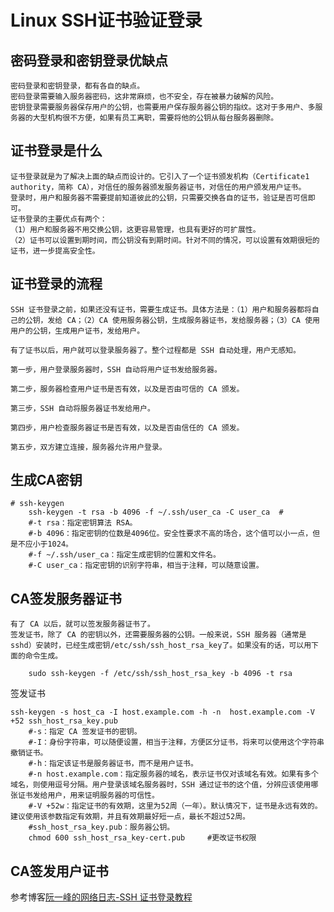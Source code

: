 # Linux SSH证书验证登录
## 密码登录和密钥登录优缺点
    密码登录和密钥登录，都有各自的缺点。
    密码登录需要输入服务器密码，这非常麻烦，也不安全，存在被暴力破解的风险。
    密钥登录需要服务器保存用户的公钥，也需要用户保存服务器公钥的指纹。这对于多用户、多服务器的大型机构很不方便，如果有员工离职，需要将他的公钥从每台服务器删除。

## 证书登录是什么
    证书登录就是为了解决上面的缺点而设计的。它引入了一个证书颁发机构（Certificate1 authority，简称 CA），对信任的服务器颁发服务器证书，对信任的用户颁发用户证书。
    登录时，用户和服务器不需要提前知道彼此的公钥，只需要交换各自的证书，验证是否可信即可。
    证书登录的主要优点有两个：
    （1）用户和服务器不用交换公钥，这更容易管理，也具有更好的可扩展性。
    （2）证书可以设置到期时间，而公钥没有到期时间。针对不同的情况，可以设置有效期很短的证书，进一步提高安全性。
## 证书登录的流程
    SSH 证书登录之前，如果还没有证书，需要生成证书。具体方法是：（1）用户和服务器都将自己的公钥，发给 CA；（2）CA 使用服务器公钥，生成服务器证书，发给服务器；（3）CA 使用用户的公钥，生成用户证书，发给用户。

    有了证书以后，用户就可以登录服务器了。整个过程都是 SSH 自动处理，用户无感知。

    第一步，用户登录服务器时，SSH 自动将用户证书发给服务器。

    第二步，服务器检查用户证书是否有效，以及是否由可信的 CA 颁发。

    第三步，SSH 自动将服务器证书发给用户。

    第四步，用户检查服务器证书是否有效，以及是否由信任的 CA 颁发。

    第五步，双方建立连接，服务器允许用户登录。
## 生成CA密钥
```shell
# ssh-keygen
    ssh-keygen -t rsa -b 4096 -f ~/.ssh/user_ca -C user_ca  #
    #-t rsa：指定密钥算法 RSA。
    #-b 4096：指定密钥的位数是4096位。安全性要求不高的场合，这个值可以小一点，但是不应小于1024。
    #-f ~/.ssh/user_ca：指定生成密钥的位置和文件名。
    #-C user_ca：指定密钥的识别字符串，相当于注释，可以随意设置。
```
## CA签发服务器证书
    有了 CA 以后，就可以签发服务器证书了。
    签发证书，除了 CA 的密钥以外，还需要服务器的公钥。一般来说，SSH 服务器（通常是sshd）安装时，已经生成密钥/etc/ssh/ssh_host_rsa_key了。如果没有的话，可以用下面的命令生成。
        
        sudo ssh-keygen -f /etc/ssh/ssh_host_rsa_key -b 4096 -t rsa
签发证书
```shell
ssh-keygen -s host_ca -I host.example.com -h -n  host.example.com -V +52 ssh_host_rsa_key.pub
    #-s：指定 CA 签发证书的密钥。
    #-I：身份字符串，可以随便设置，相当于注释，方便区分证书，将来可以使用这个字符串撤销证书。
    #-h：指定该证书是服务器证书，而不是用户证书。
    #-n host.example.com：指定服务器的域名，表示证书仅对该域名有效。如果有多个域名，则使用逗号分隔。用户登录该域名服务器时，SSH 通过证书的这个值，分辨应该使用哪张证书发给用户，用来证明服务器的可信性。
    #-V +52w：指定证书的有效期，这里为52周（一年）。默认情况下，证书是永远有效的。建议使用该参数指定有效期，并且有效期最好短一点，最长不超过52周。
    #ssh_host_rsa_key.pub：服务器公钥。
    chmod 600 ssh_host_rsa_key-cert.pub     #更改证书权限
```

## CA签发用户证书












参考博客[阮一峰的网络日志-SSH 证书登录教程](https://www.ruanyifeng.com/blog/2020/07/ssh-certificate.html)